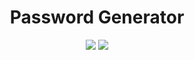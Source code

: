 <h1 align="center">Password Generator</h1>

<p align="center">

<img src="https://badges.frapsoft.com/os/v1/open-source.svg" >

<img src="https://img.shields.io/badge/Language-Python%203.8.5-blue">

</p>
